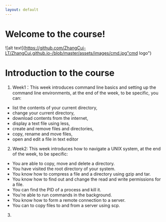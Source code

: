 ```yaml
---
layout: default
---
```

# Welcome to the course!
![alt text](https://github.com/ZhangCui-LT/ZhangCui.github.io-/blob/master/assets/images/cmd.jpg"cmd logo")
# Introduction to the course
1. Week1：This week introduces command line basics and setting up the command line environments, at the end of the week, to be specific, you can:
* list the contents of your current directory,
* change your current directory, 
* download contents from the internet, 
* display a text file using less,
* create and remove files and directories,
* copy, rename and move files,
* open and edit a file in text editor
2. Week2: This week introduces how to navigate a UNIX system, at the end of the week, to be specific:
* You are able to copy, move and delete a directory.
* You have visited the root directory of your system. 
* You know how to compress a file and a directory using gzip and tar.
* You know how to find out and change the read and write permissions for a file.
* You can find the PID of a process and kill it.
* You're able to run commands in the background.
* You know how to form a remote connection to a server.
* You can to copy files to and from a server using scp.
3.
  
